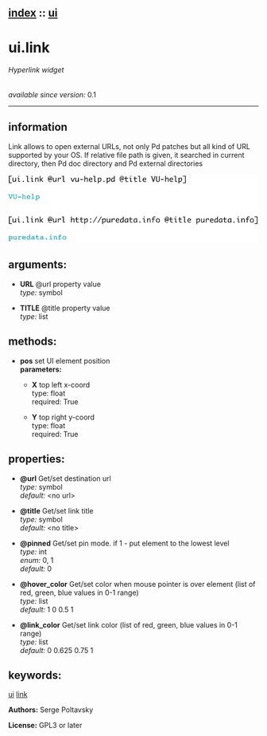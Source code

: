 [index](index.html) :: [ui](category_ui.html)
---

# ui.link

###### Hyperlink widget

*available since version:* 0.1

---


## information
Link allows to open external URLs, not only Pd patches but all kind of URL supported by your OS. If relative file path is given, it searched in current directory, then Pd doc directory and Pd external directories


[![example](../examples/img/ui.link.jpg)](../examples/pd/ui.link.pd)



## arguments:

* **URL**
@url property value<br>
_type:_ symbol<br>

* **TITLE**
@title property value<br>
_type:_ list<br>



## methods:

* **pos**
set UI element position<br>
  __parameters:__
  - **X** top left x-coord<br>
    type: float <br>
    required: True <br>

  - **Y** top right y-coord<br>
    type: float <br>
    required: True <br>




## properties:

* **@url** 
Get/set destination url<br>
_type:_ symbol<br>
_default:_ &lt;no url&gt;<br>

* **@title** 
Get/set link title<br>
_type:_ symbol<br>
_default:_ &lt;no title&gt;<br>

* **@pinned** 
Get/set pin mode. if 1 - put element to the lowest level<br>
_type:_ int<br>
_enum:_ 0, 1<br>
_default:_ 0<br>

* **@hover_color** 
Get/set color when mouse pointer is over element (list of red, green, blue values in
0-1 range)<br>
_type:_ list<br>
_default:_ 1 0 0.5 1<br>

* **@link_color** 
Get/set link color (list of red, green, blue values in 0-1 range)<br>
_type:_ list<br>
_default:_ 0 0.625 0.75 1<br>







## keywords:

[ui](keywords/ui.html)
[link](keywords/link.html)






**Authors:** Serge Poltavsky




**License:** GPL3 or later





